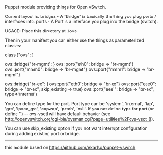 Puppet module providing things for Open vSwitch. 

Current layout is:
bridges - A "Bridge" is basically the thing you plug ports / interfaces into.
ports - A Port is a interface you plug into the bridge (switch).

USAGE:
Place this directory at:
<your module directory of choice>/ovs

Then in your manifest you can either use the things as parameterized classes:

class {"ovs": }

ovs::bridge{"br-mgmt": }
ovs::port{"eth0": bridge => "br-mgmt"}
ovs::port{"mmm0": bridge => "br-mgmt"}
ovs::port{"mmm1": bridge => "br-mgmt"}

ovs::bridge{"br-ex": }
ovs::port{"eth0": bridge => "br-ex"}
ovs::port{"eee0": bridge => "br-ex", skip_existing => true}
ovs::port{"eee1": bridge => "br-ex", type=>'internal'}

You can define type for the port. Port type can be
'system', 'internal', 'tap', 'gre', 'ipsec_gre', 'capwap', 'patch', 'null'.
If you not define type for port (or define '') -- ovs-vsctl will have default behavior 
(see http://openvswitch.org/cgi-bin/ovsman.cgi?page=utilities%2Fovs-vsctl.8).

You can use skip_existing option if you not want interrupt configuration during adding existing port or bridge.

---
this module based on https://github.com/ekarlso/puppet-vswitch
